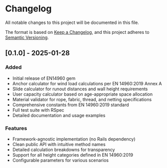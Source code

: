 # Changelog

All notable changes to this project will be documented in this file.

The format is based on [Keep a Changelog](https://keepachangelog.com/en/1.0.0/),
and this project adheres to [Semantic Versioning](https://semver.org/spec/v2.0.0.html).

## [0.1.0] - 2025-01-28

### Added
- Initial release of EN14960 gem
- Anchor calculator for wind load calculations per EN 14960:2019 Annex A
- Slide calculator for runout distances and wall height requirements
- User capacity calculator based on age-appropriate space allocation
- Material validator for rope, fabric, thread, and netting specifications
- Comprehensive constants from EN 14960:2019 standard
- Full test suite with RSpec
- Detailed documentation and usage examples

### Features
- Framework-agnostic implementation (no Rails dependency)
- Clean public API with intuitive method names
- Detailed calculation breakdowns for transparency
- Support for all height categories defined in EN 14960:2019
- Configurable parameters for various scenarios
